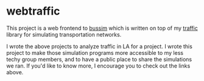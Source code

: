 # webtraffic

This project is a web frontend to [bussim](https://github.com/spencer-p/bussim)
which is written on top of my [traffic](https://github.com/spencer-p/traffic)
library for simulating transportation networks.

I wrote the above projects to analyze traffic in LA for a project.  I wrote this
project to make those simulation programs more accessible to my less techy
group members, and to have a public place to share the simulations we ran. If
you'd like to know more, I encourage you to check out the links above.
